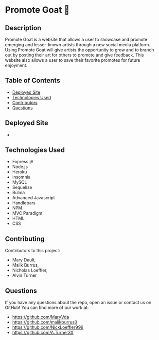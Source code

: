 # Promote Goat 🐐

## Description
Promote Goat is a website that allows a user to showcase and promote emerging and lesser-known artists through a new social media platform. Using Promote Goat will give artists the opportunity to grow and to branch out by posting their art for others to promote and give feedback. This website also allows a user to save their favorite promotes for future enjoyment.

## Table of Contents
- [Deployed Site](#deployed-site)
- [Technologies Used](#technologies-used)
- [Contributors](#contributors)
- [Questions](#questions)

## Deployed Site
* 


## Technologies Used   
* Express.jS
* Node.js
* Heroku
* Insomnia
* MySQL
* Sequelize
* Bulma
* Advanced Javascript
* Handlebars
* NPM
* MVC Paradigm
* HTML
* CSS

## Contributing
   Contributors to this project: 
* Mary Dault, 
* Malik Burrus, 
* Nicholas Loeffler, 
* Alvin Turner

## Questions
If you have any questions about the repo, open an issue or contact us on GitHub! You can find more of our work at:   
* https://github.com/MaryVda
* https://github.com/malikburrus0
* https://github.com/NickLoeffler999
* https://github.com/A.Turner3X
